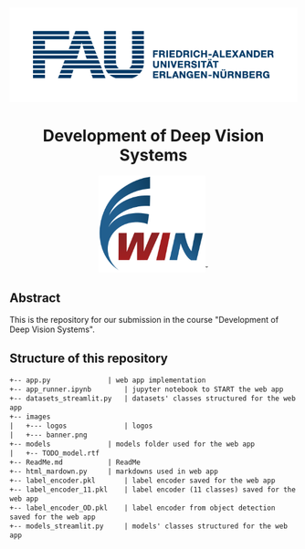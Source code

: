 <div style="border-bottom:none;">
	<div align="center">
		<img src="images/logos/FAU_logo.png" width="700">
		<h1><b>Development of Deep Vision Systems</b></h1>
		<img src="images/logos/win_crop.png" height="170">˘
	</div>
</div>

## Abstract
This is the repository for our submission in the course "Development of Deep Vision Systems".

## Structure of this repository
```
+-- app.py       		| web app implementation	
+-- app_runner.ipynb		| jupyter notebook to START the web app
+-- datasets_streamlit.py	| datasets' classes structured for the web app
+-- images
|   +--- logos      		| logos
|   +--- banner.png
+-- models      		| models folder used for the web app
|   +-- TODO_model.rtf
+-- ReadMe.md			| ReadMe
+-- html_mardown.py		| markdowns used in web app
+-- label_encoder.pkl		| label encoder saved for the web app
+-- label_encoder_11.pkl	| label encoder (11 classes) saved for the web app
+-- label_encoder_OD.pkl	| label encoder from object detection saved for the web app
+-- models_streamlit.py		| models' classes structured for the web app
```

